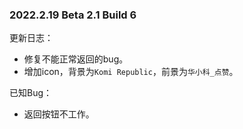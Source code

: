 ### 2022.2.19 Beta 2.1 Build 6

更新日志：

- 修复不能正常返回的bug。
- 增加icon，背景为`Komi Republic`，前景为`华小科_点赞`。

已知Bug：

- 返回按钮不工作。